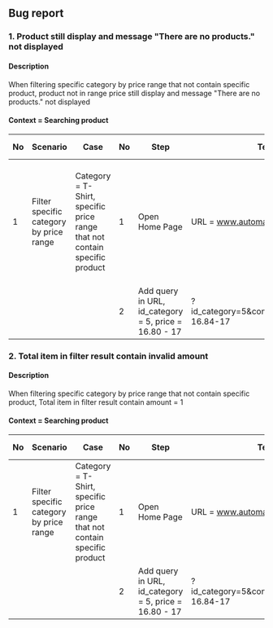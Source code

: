 ## Bug report

### 1. Product still display and message "There are no products." not displayed
#### Description
When filtering specific category by price range that not contain specific product, product not in range price still display and message "There are no products." not displayed
#### Context = Searching product

| No  |       Scenario      | Case       | No  |     Step          |     Test data     |       Expected result       |     Actual result     |   Severity    |
| --  |       --------      | ----       | --  |     ----          |     ---------     |       ---------------       |     ---------------   |   --------    |
| 1 | Filter specific category by price range     | Category = T-Shirt, specific price range that not contain specific product | 1 | Open Home Page                                        | URL = www.automationpractice.com                   | Should display message "There are no products."             | Product not in range price still display and message "There are no products." not displayed | High |
|   |                                             |                                                                            | 2 | Add query in URL, id_category = 5, price = 16.80 - 17 | ?id_category=5&controller=category#/price-16.84-17 | |


### 2. Total item in filter result contain invalid amount
#### Description
When filtering specific category by price range that not contain specific product, Total item in filter result contain amount = 1
#### Context = Searching product

| No  |       Scenario      | Case       | No  |     Step          |     Test data     |       Expected result       |     Actual result     |   Severity    |
| --  |       --------      | ----       | --  |     ----          |     ---------     |       ---------------       |     ---------------   |   --------    |
| 1 | Filter specific category by price range     | Category = T-Shirt, specific price range that not contain specific product | 1 | Open Home Page                                        | URL = www.automationpractice.com                   | Total item in filter result should contain valid amount = 0 | Total item in filter result contain amount = 1                                              | Medium |
|   |                                             |                                                                            | 2 | Add query in URL, id_category = 5, price = 16.80 - 17 | ?id_category=5&controller=category#/price-16.84-17 | |
